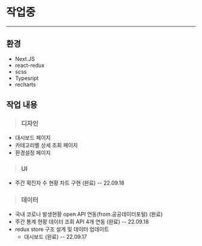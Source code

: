 # 작업중 
---
## 환경 
- Next.JS 
- react-redux
- scss
- Typesript
- recharts

## 작업 내용
>### 디자인
- 대시보드 페이지
- 카테고리별 상세 조회 페이지
- 환경설정 페이지

> ### UI
- 주간 확진자 수 현황 차트 구현 (완료) -- 22.09.18

>### 데이터
- 국내 코로나 발생현황 open API 연동(from.공공데이터포털) (완료) 
- 주간 통계 현황 데이터 조회 API 4개 연동 (완료) -- 22.09.18
- redux store 구조 설계 및 데이터 업데이트 
  - 대시보드 (완료) -- 22.09.17

